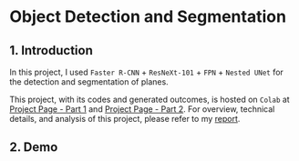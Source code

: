 # Object Detection and Segmentation

## 1. Introduction

In this project, I used `Faster R-CNN` + `ResNeXt-101` + `FPN` + `Nested UNet` for the detection and segmentation of planes.

This project, with its codes and generated outcomes, is hosted on `Colab` at [Project Page - Part 1](https://colab.research.google.com/drive/1TSSWE-MK9oMgyO7_nkwZrFnukKzbco5P?usp=sharing) and [Project Page - Part 2](https://colab.research.google.com/drive/1kEhLJPAgAhhUHkAh3tqjc_RDHT83LiJr?usp=sharing). For overview, technical details, and analysis of this project, please refer to my [report](report.pdf).

## 2. Demo
